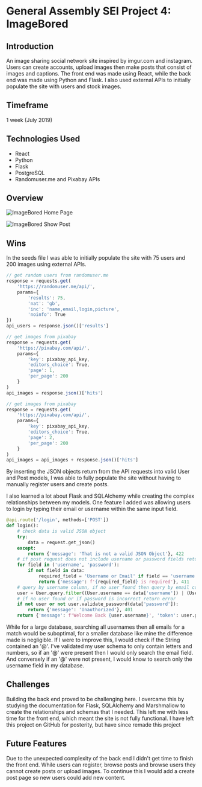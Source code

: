 # General Assembly SEI Project 4: ImageBored


## Introduction
An image sharing social network site inspired by imgur.com and instagram. Users can create accounts, upload images then make posts that consist of images and captions. The front end was made using React, while the back end was made using Python and Flask. I also used external APIs to initially populate the site with users and stock images.

## Timeframe
1 week (July 2019)

## Technologies Used
- React
- Python
- Flask
- PostgreSQL
- Randomuser.me and Pixabay APIs

## Overview
![ImageBored Home Page](src/assets/screenshots/homepage.gif)

![ImageBored Show Post](src/assets/screenshots/users.gif)

## Wins
In the seeds file I was able to initially populate the site with 75 users and 200 images using external APIs.

```javascript
// get random users from randomuser.me
response = requests.get(
    'https://randomuser.me/api/',
    params={
        'results': 75,
        'nat': 'gb',
        'inc': 'name,email,login,picture',
        'noinfo': True
})
api_users = response.json()['results']

// get images from pixabay
response = requests.get(
    'https://pixabay.com/api/',
    params={
        'key': pixabay_api_key,
        'editors_choice': True,
        'page': 1,
        'per_page': 200
    }
)
api_images = response.json()['hits']

// get images from pixabay
response = requests.get(
    'https://pixabay.com/api/',
    params={
        'key': pixabay_api_key,
        'editors_choice': True,
        'page': 2,
        'per_page': 200
    }
)
api_images = api_images + response.json()['hits']
```

By inserting the JSON objects return from the API requests into valid User and Post models, I was able to fully populate the site without having to manually register users and create posts.

I also learned a lot about Flask and SQLAlchemy while creating the complex relationships between my models. One feature I added was allowing users to login by typing their email or username within the same input field.

```python
@api.route('/login', methods=['POST'])
def login():
    # check data is valid JSON object
    try:
        data = request.get_json()
    except:
        return {'message': 'That is not a valid JSON Object'}, 422
    # if post request does not include username or password fields return error
    for field in ('username', 'password'):
        if not field in data:
            required_field = 'Username or Email' if field == 'username' else 'Password'
            return {'message': f'{required_field} is required'}, 411
    # query by username column, if no user found then query by email column
    user = User.query.filter((User.username == data['username']) | (User.email == data['username'])).first()
    # if no user found or if password is incorrect return error
    if not user or not user.validate_password(data['password']):
        return {'message': 'Unauthorized'}, 401
    return {'message': f'Welcome Back {user.username}', 'token': user.generate_token()}, 202
```

While for a large database, searching all usernames then all emails for a match would be suboptimal, for a smaller database like mine the difference made is negligible. If I were to improve this, I would check if the String contained an '@'. I've validated my user schema to only contain letters and numbers, so if an '@' were present then I would only search the email field. And conversely if an '@' were not present, I would know to search only the username field in my database.


## Challenges
Building the back end proved to be challenging here. I overcame this by studying the documentation for Flask, SQLAlchemy and Marshmallow to create the relationships and schemas that I needed. This left me with less time for the front end, which meant the site is not fully functional. I have left this project on GitHub for posterity, but have since remade this project

## Future Features
Due to the unexpected complexity of the back end I didn't get time to finish the front end. While users can register, browse posts and browse users they cannot create posts or upload images. To continue this I would add a create post page so new users could add new content.
